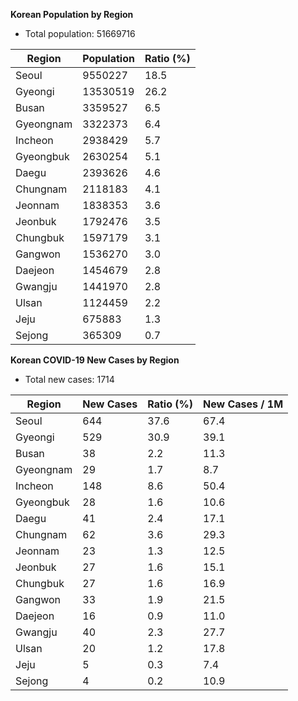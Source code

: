**Korean Population by Region**
* Total population: 51669716

| Region    | Population | Ratio (%) |
| --------- | ---------- | --------- |
| Seoul     | 9550227    | 18.5      |
| Gyeongi   | 13530519   | 26.2      |
| Busan     | 3359527    | 6.5       |
| Gyeongnam | 3322373    | 6.4       |
| Incheon   | 2938429    | 5.7       |
| Gyeongbuk | 2630254    | 5.1       |
| Daegu     | 2393626    | 4.6       |
| Chungnam  | 2118183    | 4.1       |
| Jeonnam   | 1838353    | 3.6       |
| Jeonbuk   | 1792476    | 3.5       |
| Chungbuk  | 1597179    | 3.1       |
| Gangwon   | 1536270    | 3.0       |
| Daejeon   | 1454679    | 2.8       |
| Gwangju   | 1441970    | 2.8       |
| Ulsan     | 1124459    | 2.2       |
| Jeju      | 675883     | 1.3       |
| Sejong    | 365309     | 0.7       |

**Korean COVID-19 New Cases by Region**
* Total new cases: 1714

| Region    | New Cases | Ratio (%) | New Cases / 1M |
| --------- | --------- | --------- | -------------- |
| Seoul     | 644       | 37.6      | 67.4           |
| Gyeongi   | 529       | 30.9      | 39.1           |
| Busan     | 38        | 2.2       | 11.3           |
| Gyeongnam | 29        | 1.7       | 8.7            |
| Incheon   | 148       | 8.6       | 50.4           |
| Gyeongbuk | 28        | 1.6       | 10.6           |
| Daegu     | 41        | 2.4       | 17.1           |
| Chungnam  | 62        | 3.6       | 29.3           |
| Jeonnam   | 23        | 1.3       | 12.5           |
| Jeonbuk   | 27        | 1.6       | 15.1           |
| Chungbuk  | 27        | 1.6       | 16.9           |
| Gangwon   | 33        | 1.9       | 21.5           |
| Daejeon   | 16        | 0.9       | 11.0           |
| Gwangju   | 40        | 2.3       | 27.7           |
| Ulsan     | 20        | 1.2       | 17.8           |
| Jeju      | 5         | 0.3       | 7.4            |
| Sejong    | 4         | 0.2       | 10.9           |
